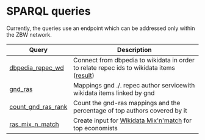 # SPARQL queries

Currently, the queries use an endpoint which can be addressed only within the ZBW network.

Query | Description
------|------------
[dbpedia_repec_wd](http://zbw.eu/beta/sparql-lab/?endpoint=http://172.16.10.102:3030/ebds/query&queryRef=https://api.github.com/repos/zbw/repec-ras/contents/sparql/dbpedia_repec_wd.rq) | Connect from dbpedia to wikidata in order to relate repec ids to wikidata items ([result](http://zbw.eu/beta/sparql-lab/result?resultRef=https://api.github.com/repos/zbw/repec-ras/contents/sparql/results/dbpedia_repec_wd.dbpedia_2016-04.ras_2016-12-13.wikidata_2016-11-07.json))
[gnd_ras](http://zbw.eu/beta/sparql-lab/?endpoint=http://172.16.10.102:3030/ebds/query&queryRef=https://api.github.com/repos/zbw/repec-ras/contents/sparql/gnd_ras.rq) | Mappings gnd ./. repec author servicewith wikidata items linked by gnd
[count_gnd_ras_rank](http://zbw.eu/beta/sparql-lab/?endpoint=http://172.16.10.102:3030/ebds/query&queryRef=https://api.github.com/repos/zbw/repec-ras/contents/sparql/count_gnd_ras_rank.rq) | Count the gnd-ras mappings and the percentage of top authors covered by it
[ras_mix_n_match](http://zbw.eu/beta/sparql-lab/?endpoint=http://172.16.10.102:3030/ebds/query&queryRef=https://api.github.com/repos/zbw/repec-ras/contents/sparql/ras_mix_n_match.rq) | Create input for [Wikidata Mix'n'match](https://tools.wmflabs.org/mix-n-match/#/) for top economists

